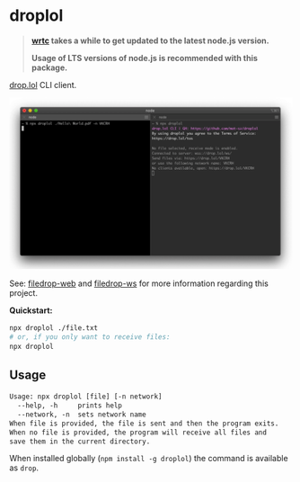 # droplol

> **[wrtc](https://github.com/node-webrtc/node-webrtc) takes a while to get updated to the latest node.js version.**
>
> **Usage of LTS versions of node.js is recommended with this package.**

[drop.lol](https://drop.lol) CLI client.

<p align="center">
  <img src="https://raw.githubusercontent.com/mat-sz/droplol/master/droplol.gif" alt="Screenshot">
</p>

See: [filedrop-web](https://github.com/mat-sz/filedrop-web) and [filedrop-ws](https://github.com/mat-sz/filedrop-ws) for more information regarding this project.

**Quickstart:**

```sh
npx droplol ./file.txt
# or, if you only want to receive files:
npx droplol
```

## Usage

```
Usage: npx droplol [file] [-n network]
  --help, -h     prints help
  --network, -n  sets network name
When file is provided, the file is sent and then the program exits.
When no file is provided, the program will receive all files and
save them in the current directory.
```

When installed globally (`npm install -g droplol`) the command is available as `drop`.
